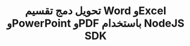 ﻿---
title: تحويل دمج تقسيم Word وExcel وPowerPoint وPDF باستخدام NodeJS SDK
description: تحويل مجاني لبرامج Microsoft Word وExcel وPowerPoint وPDF باستخدام NodeJS Cloud APIs وSDKs. قم أيضًا بإنشاء وتحرير وعرض مستندات Microsoft Word وOpenOffice في السحابة.
---
